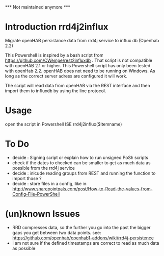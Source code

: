 *** Not maintained anymore ***

# Introduction rrd4j2influx
Migrate openHAB persistance data from rrd4j service to influx db (Openhab 2.2)

This Powershell is inspired by a bash script from  https://github.com/CWempe/rest2influxdb . That script is not compatible with openHAB 2.1 or higher. 
This Powershell script has only been tested with openHab 2.2. openHAB does not need to be running on Windows. As long as the correct server adress are configured it will work.

The script will read data from openHAB via the REST interface and then import them to influxdb by using the line protocol.

# Usage
open the script in Powershell ISE 
rrd4j2influx($itemname)

# To Do
- decide : Signing script or explain how to run unsigned PoSh scripts
- check if the dates to checked can be smaller to get as much data as possible from the rrd4j service
- decide : inlcude reading groups from REST and running the function to import those ?
- decide : store files in a config, like in http://www.sharepointpals.com/post/How-to-Read-the-values-from-Config-File-PowerShell

# (un)known Issues
- RRD compresses data, so the further you go into the past the bigger gaps you get between two data points.
see: https://github.com/openhab/openhab1-addons/wiki/rrd4j-persistence
- I am not sure if the defined timestamps are correct to read as much data as possible
